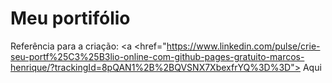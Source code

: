 # Meu portifólio
Referência para a criação: <a <href="https://www.linkedin.com/pulse/crie-seu-portf%25C3%25B3lio-online-com-github-pages-gratuito-marcos-henrique/?trackingId=8pQAN1%2B%2BQVSNX7XbexfrYQ%3D%3D"> Aqui </a>

